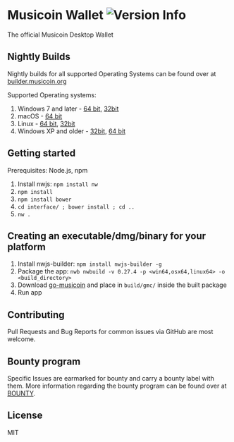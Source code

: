 # Musicoin Wallet ![Version Info](https://img.shields.io/badge/version-1.0.1-61008A.svg?style=flat-square&colorA=FFD000&colorB=27053E&label=Musicoin-Wallet)

The official Musicoin Desktop Wallet

## Nightly Builds

Nightly builds for all supported Operating Systems can be found over at [builder.musicoin.org](https://builder.musicoin.org/)

Supported Operating systems:
1. Windows 7 and later - [64 bit](https://builder.musicoin.org/windows-x64.exe), [32bit](https://builder.musicoin.org/windows-x32.exe)
2. macOS - [64 bit](https://builder.musicoin.org/mac-x64.zip)
3. Linux - [64 bit](https://builder.musicoin.org/linux-x64.tar.xz), [32bit](https://builder.musicoin.org/linux-x32.tar.xz)
4. Windows XP and older - [32bit](https://builder.musicoin.org/windows-x32-legacy.exe), [64 bit](https://builder.musicoin.org/windows-x64-legacy.exe)

## Getting started

Prerequisites: Node.js, npm

1. Install nwjs: `npm install nw`
2. `npm install`
3. `npm install bower`
4. `cd interface/ ; bower install ; cd ..`
3. `nw .`

## Creating an executable/dmg/binary for your platform

1. Install nwjs-builder: `npm install nwjs-builder -g`
2. Package the app: `nwb nwbuild -v 0.27.4 -p <win64,osx64,linux64> -o <build_directory>`
3. Download [go-musicoin](https://github.com/Musicoin/go-musicoin/releases) and place in `build/gmc/` inside the built package
4. Run app

## Contributing

Pull Requests and Bug Reports for common issues via GitHub are most welcome.

## Bounty program

Specific Issues are earmarked for bounty and carry a bounty label with them. More information regarding the bounty program can be found over at [BOUNTY](BOUNTY.md).

## License

MIT

